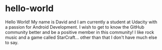 # hello-world
Hello World! My name is David and I am currently a student at Udacity with a passion for Android Development. I wish to get to know the GitHub community better and be a positive member in this community! I like rock music and a game called StarCraft... other than that I don't have much else to say. 
